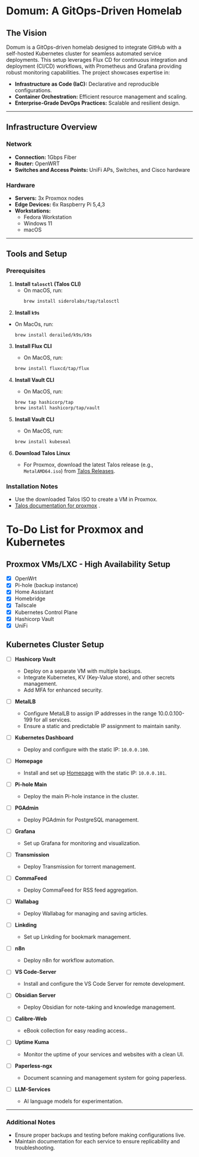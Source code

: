 # Domum: A GitOps-Driven Homelab

## The Vision
Domum is a GitOps-driven homelab designed to integrate GitHub with a self-hosted Kubernetes cluster for seamless automated service deployments. This setup leverages Flux CD for continuous integration and deployment (CI/CD) workflows, with Prometheus and Grafana providing robust monitoring capabilities. The project showcases expertise in:

- **Infrastructure as Code (IaC):** Declarative and reproducible configurations.
- **Container Orchestration:** Efficient resource management and scaling.
- **Enterprise-Grade DevOps Practices:** Scalable and resilient design.

---

## Infrastructure Overview

### Network
- **Connection:** 1Gbps Fiber
- **Router:** OpenWRT
- **Switches and Access Points:** UniFi APs, Switches, and Cisco hardware

### Hardware
- **Servers:** 3x Proxmox nodes
- **Edge Devices:** 6x Raspberry Pi 5,4,3
- **Workstations:**
  - Fedora Workstation
  - Windows 11
  - macOS

---

## Tools and Setup

### Prerequisites
1. **Install `talosctl` (Talos CLI)**
   - On macOS, run:
     ```bash
     brew install siderolabs/tap/talosctl
     ```
2. **Install `k9s`**
  - On MacOs, run: 
    ```bash
    brew install derailed/k9s/k9s
    ```
3. **Install Flux CLI**
   - On MacOS, run:
    ```bash
    brew install fluxcd/tap/flux
    ```
4. **Install Vault CLI**
   - On MacOS, run:
    ```bash
    brew tap hashicorp/tap
    brew install hashicorp/tap/vault
    ```
5. **Install Vault CLI**
   - On MacOS, run:
    ```bash
    brew install kubeseal
    ``` 


6. **Download Talos Linux**
   - For Proxmox, download the latest Talos release (e.g., `MetalAMD64.iso`) from [Talos Releases](https://github.com/siderolabs/talos/releases/tag/v1.9.1).

### Installation Notes
- Use the downloaded Talos ISO to create a VM in Proxmox.
- [Talos documentation for proxmox](https://www.talos.dev/v1.9/talos-guides/install/virtualized-platforms/proxmox/) .



# To-Do List for Proxmox and Kubernetes

## Proxmox VMs/LXC - High Availability Setup

- [x] OpenWrt 
- [x] Pi-hole (backup instance)
- [x] Home Assistant
- [x] Homebridge
- [x] Tailscale
- [x] Kubernetes Control Plane
- [x] Hashicorp Vault
- [x] UniFi

## Kubernetes Cluster Setup

- [ ] **Hashicorp Vault**
  - Deploy on a separate VM with multiple backups.
  - Integrate Kubernetes, KV (Key-Value store), and other secrets management.
  - Add MFA for enhanced security.

- [ ] **MetalLB**
  - Configure MetalLB to assign IP addresses in the range 10.0.0.100-199 for all services.
  - Ensure a static and predictable IP assignment to maintain sanity.

- [ ] **Kubernetes Dashboard**
  - Deploy and configure with the static IP: `10.0.0.100`.

- [ ] **Homepage**
  - Install and set up [Homepage](https://github.com/gethomepage/homepage) with the static IP: `10.0.0.101`.

- [ ] **Pi-hole Main**
  - Deploy the main Pi-hole instance in the cluster.

- [ ] **PGAdmin**
  - Deploy PGAdmin for PostgreSQL management.

- [ ] **Grafana**
  - Set up Grafana for monitoring and visualization.

- [ ] **Transmission**
  - Deploy Transmission for torrent management.

- [ ] **CommaFeed**
  - Deploy CommaFeed for RSS feed aggregation.

- [ ] **Wallabag**
  - Deploy Wallabag for managing and saving articles.

- [ ] **Linkding**
  - Set up Linkding for bookmark management.

- [ ] **n8n**
  - Deploy n8n for workflow automation.

- [ ] **VS Code-Server**
  - Install and configure the VS Code Server for remote development.

- [ ] **Obsidian Server**
  - Deploy Obsidian for note-taking and knowledge management.

- [ ] **Calibre-Web**
  - eBook collection for easy reading access..

- [ ] **Uptime Kuma**
  - Monitor the uptime of your services and websites with a clean UI.

- [ ] **Paperless-ngx**
  - Document scanning and management system for going paperless.
  
- [ ] **LLM-Services**
  -  AI language models for experimentation.
---

### Additional Notes
- Ensure proper backups and testing before making configurations live.
- Maintain documentation for each service to ensure replicability and troubleshooting.


